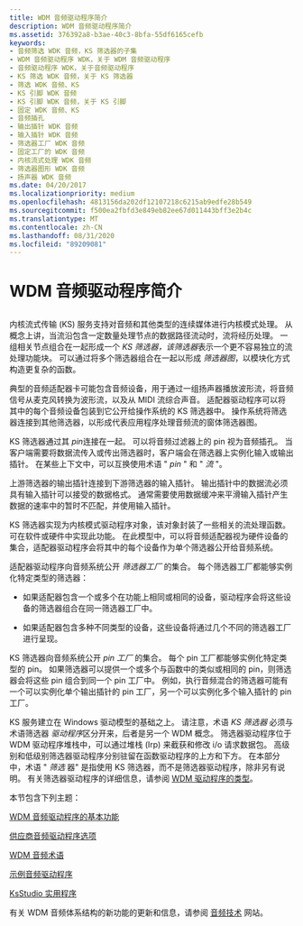 ```yaml
---
title: WDM 音频驱动程序简介
description: WDM 音频驱动程序简介
ms.assetid: 376392a8-b3ae-40c3-8bfa-55df6165cefb
keywords:
- 音频筛选 WDK 音频，KS 筛选器的子集
- WDM 音频驱动程序 WDK，关于 WDM 音频驱动程序
- 音频驱动程序 WDK，关于音频驱动程序
- KS 筛选 WDK 音频，关于 KS 筛选器
- 筛选 WDK 音频、KS
- KS 引脚 WDK 音频
- KS 引脚 WDK 音频，关于 KS 引脚
- 固定 WDK 音频、KS
- 音频插孔
- 输出插针 WDK 音频
- 输入插针 WDK 音频
- 筛选器工厂 WDK 音频
- 固定工厂的 WDK 音频
- 内核流式处理 WDK 音频
- 筛选器图形 WDK 音频
- 扬声器 WDK 音频
ms.date: 04/20/2017
ms.localizationpriority: medium
ms.openlocfilehash: 4813156da202df12107218c6215ab9edfe28b549
ms.sourcegitcommit: f500ea2fbfd3e849eb82ee67d011443bff3e2b4c
ms.translationtype: MT
ms.contentlocale: zh-CN
ms.lasthandoff: 08/31/2020
ms.locfileid: "89209081"
---
```

# <a name="introduction-to-wdm-audio-drivers"></a>WDM 音频驱动程序简介


## <span id="introduction_to_wdm_audio_drivers"></span><span id="INTRODUCTION_TO_WDM_AUDIO_DRIVERS"></span>


内核流式传输 (KS) 服务支持对音频和其他类型的连续媒体进行内核模式处理。 从概念上讲，当流沿包含一定数量处理节点的数据路径流动时，流将经历处理。 一组相关节点组合在一起形成一个 *KS 筛选器，该筛选器*表示一个更不容易独立的流处理功能块。 可以通过将多个筛选器组合在一起以形成 *筛选器图*，以模块化方式构造更复杂的函数。

典型的音频适配器卡可能包含音频设备，用于通过一组扬声器播放波形流，将音频信号从麦克风转换为波形流，以及从 MIDI 流综合声音。 适配器驱动程序可以将其中的每个音频设备包装到它公开给操作系统的 KS 筛选器中。 操作系统将筛选器连接到其他筛选器，以形成代表应用程序处理音频流的窗体筛选器图。

KS 筛选器通过其 *pin*连接在一起。 可以将音频过滤器上的 pin 视为音频插孔。 当客户端需要将数据流传入或传出筛选器时，客户端会在筛选器上实例化输入或输出插针。 在某些上下文中，可以互换使用术语 " *pin* " 和 " *流* "。

上游筛选器的输出插针连接到下游筛选器的输入插针。 输出插针中的数据流必须具有输入插针可以接受的数据格式。 通常需要使用数据缓冲来平滑输入插针产生数据的速率中的暂时不匹配，并使用输入插针。

KS 筛选器实现为内核模式驱动程序对象，该对象封装了一些相关的流处理函数。 可在软件或硬件中实现此功能。 在此模型中，可以将音频适配器视为硬件设备的集合，适配器驱动程序会将其中的每个设备作为单个筛选器公开给音频系统。

适配器驱动程序向音频系统公开 *筛选器工厂* 的集合。 每个筛选器工厂都能够实例化特定类型的筛选器：

-   如果适配器包含一个或多个在功能上相同或相同的设备，驱动程序会将这些设备的筛选器组合在同一筛选器工厂中。

-   如果适配器包含多种不同类型的设备，这些设备将通过几个不同的筛选器工厂进行呈现。

KS 筛选器向音频系统公开 *pin 工厂* 的集合。 每个 pin 工厂都能够实例化特定类型的 pin。 如果筛选器可以提供一个或多个与函数中的类似或相同的 pin，则筛选器会将这些 pin 组合到同一个 pin 工厂中。 例如，执行音频混合的筛选器可能有一个可以实例化单个输出插针的 pin 工厂，另一个可以实例化多个输入插针的 pin 工厂。

KS 服务建立在 Windows 驱动模型的基础之上。 请注意，术语 *KS 筛选器* 必须与术语筛选器 *驱动程序*区分开来，后者是另一个 WDM 概念。 筛选器驱动程序位于 WDM 驱动程序堆栈中，可以通过堆栈 (Irp) 来截获和修改 i/o 请求数据包。 高级别和低级别筛选器驱动程序分别驻留在函数驱动程序的上方和下方。 在本部分中，术语 " *筛选* 器" 是指使用 KS 筛选器，而不是筛选器驱动程序，除非另有说明。 有关筛选器驱动程序的详细信息，请参阅 [WDM 驱动程序的类型](../kernel/types-of-wdm-drivers.md)。

本节包含下列主题：

[WDM 音频驱动程序的基本功能](basic-functions-of-a-wdm-audio-driver.md)

[供应商音频驱动程序选项](vendor-audio-driver-options.md)

[WDM 音频术语](wdm-audio-terminology.md)

[示例音频驱动程序](sample-audio-drivers.md)

[KsStudio 实用程序](ksstudio-utility.md)

有关 WDM 音频体系结构的新功能的更新和信息，请参阅 [音频技术](./index.md) 网站。

 

